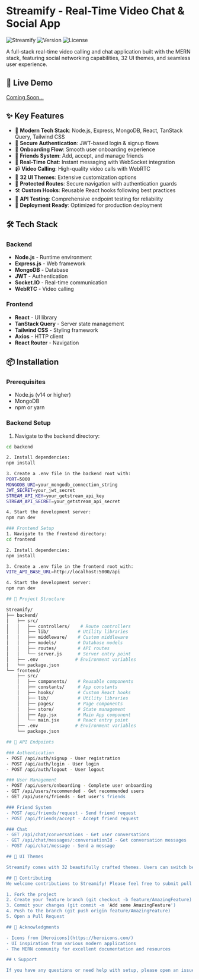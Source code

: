 # Streamify - Real-Time Video Chat & Social App

![Streamify](https://img.shields.io/badge/Streamify-MERN_Stack_App-blue) ![Version](https://img.shields.io/badge/version-1.0.0-green) ![License](https://img.shields.io/badge/license-MIT-yellow)

A full-stack real-time video calling and chat application built with the MERN stack, featuring social networking capabilities, 32 UI themes, and seamless user experience.

## 🚀 Live Demo

[Coming Soon...](#)

## ✨ Key Features

- 🚀 **Modern Tech Stack**: Node.js, Express, MongoDB, React, TanStack Query, Tailwind CSS
- 🔐 **Secure Authentication**: JWT-based login & signup flows
- 📄 **Onboarding Flow**: Smooth user onboarding experience
- 👥 **Friends System**: Add, accept, and manage friends
- 💬 **Real-Time Chat**: Instant messaging with WebSocket integration
- 📹 **Video Calling**: High-quality video calls with WebRTC
- 🎨 **32 UI Themes**: Extensive customization options
- 🚨 **Protected Routes**: Secure navigation with authentication guards
- 🛠 **Custom Hooks**: Reusable React hooks following best practices
- 🧪 **API Testing**: Comprehensive endpoint testing for reliability
- 🚀 **Deployment Ready**: Optimized for production deployment

## 🛠 Tech Stack

### Backend
- **Node.js** - Runtime environment
- **Express.js** - Web framework
- **MongoDB** - Database
- **JWT** - Authentication
- **Socket.IO** - Real-time communication
- **WebRTC** - Video calling

### Frontend
- **React** - UI library
- **TanStack Query** - Server state management
- **Tailwind CSS** - Styling framework
- **Axios** - HTTP client
- **React Router** - Navigation

## 📦 Installation

### Prerequisites
- Node.js (v14 or higher)
- MongoDB
- npm or yarn

### Backend Setup
1. Navigate to the backend directory:
```bash
cd backend

2. Install dependencies:
npm install

3. Create a .env file in the backend root with:
PORT=5000
MONGODB_URI=your_mongodb_connection_string
JWT_SECRET=your_jwt_secret
STREAM_API_KEY=your_getstream_api_key
STREAM_API_SECRET=your_getstream_api_secret

4. Start the development server:
npm run dev

### Frontend Setup
1. Navigate to the frontend directory:
cd frontend

2. Install dependencies:
npm install

3. Create a .env file in the frontend root with:
VITE_API_BASE_URL=http://localhost:5000/api

4. Start the development server:
npm run dev

## 📁 Project Structure

Streamify/
├── backend/
│   ├── src/
│   │   ├── controllers/    # Route controllers
│   │   ├── lib/           # Utility libraries
│   │   ├── middleware/    # Custom middleware
│   │   ├── models/        # Database models
│   │   ├── routes/        # API routes
│   │   └── server.js      # Server entry point
│   ├── .env              # Environment variables
│   └── package.json
└── frontend/
    ├── src/
    │   ├── components/    # Reusable components
    │   ├── constants/     # App constants
    │   ├── hooks/         # Custom React hooks
    │   ├── lib/           # Utility libraries
    │   ├── pages/         # Page components
    │   ├── store/         # State management
    │   ├── App.jsx        # Main App component
    │   └── main.jsx       # React entry point
    ├── .env              # Environment variables
    └── package.json

## 🔌 API Endpoints

### Authentication
- POST /api/auth/signup - User registration
- POST /api/auth/login - User login
- POST /api/auth/logout - User logout

### User Management
- POST /api/users/onboarding - Complete user onboarding
- GET /api/users/recommended - Get recommended users
- GET /api/users/friends - Get user's friends

### Friend System
- POST /api/friends/request - Send friend request
- POST /api/friends/accept - Accept friend request

### Chat
- GET /api/chat/conversations - Get user conversations
- GET /api/chat/messages/:conversationId - Get conversation messages
- POST /api/chat/message - Send a message

## 🎨 UI Themes

Streamify comes with 32 beautifully crafted themes. Users can switch between themes seamlessly, with preferences saved to their account.

## 🤝 Contributing
We welcome contributions to Streamify! Please feel free to submit pull requests, create issues, or suggest new features.

1. Fork the project
2. Create your feature branch (git checkout -b feature/AmazingFeature)
3. Commit your changes (git commit -m 'Add some AmazingFeature')
4. Push to the branch (git push origin feature/AmazingFeature)
5. Open a Pull Request

## 🙏 Acknowledgments

- Icons from [Heroicons](https://heroicons.com/)
- UI inspiration from various modern applications
- The MERN community for excellent documentation and resources

## 📞 Support

If you have any questions or need help with setup, please open an issue or contact us at [email protected]
```
